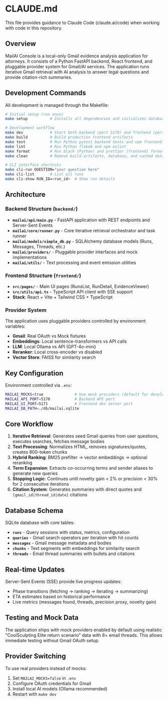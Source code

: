 # CLAUDE.md

This file provides guidance to Claude Code (claude.ai/code) when working with code in this repository.

## Overview

MailAI Console is a local-only Gmail evidence analysis application for attorneys. It consists of a Python FastAPI backend, React frontend, and pluggable provider system for Gmail/AI services. The application runs iterative Gmail retrieval with AI analysis to answer legal questions and provide citation-rich summaries.

## Development Commands

All development is managed through the Makefile:

```bash
# Initial setup (run once)
make setup          # Installs all dependencies and initializes database

# Development workflow  
make dev            # Start both backend (port 5170) and frontend (port 5171) servers
make build          # Build production frontend artifacts
make test           # Run Python pytest backend tests and npm frontend tests
make lint           # Run Python flake8 and npm eslint
make format         # Run black (Python) and prettier (frontend) formatting
make clean          # Remove build artifacts, database, and cached data

# CLI interface shortcuts
make cli-run QUESTION="your question here"
make cli-list       # List all runs
make cli-show RUN_ID=<run_id>  # Show run details
```

## Architecture

### Backend Structure (`backend/`)
- **`mailai/api/main.py`** - FastAPI application with REST endpoints and Server-Sent Events
- **`mailai/core/runner.py`** - Core iterative retrieval orchestrator and task runner  
- **`mailai/models/simple_db.py`** - SQLAlchemy database models (Runs, Messages, Threads, etc.)
- **`mailai/providers/`** - Pluggable provider interfaces and mock implementations
- **`mailai/utils/`** - Text processing and event emission utilities

### Frontend Structure (`frontend/`)
- **`src/pages/`** - Main UI pages (RunsList, RunDetail, EvidenceViewer)
- **`src/utils/api.ts`** - TypeScript API client with SSE support
- **Stack**: React + Vite + Tailwind CSS + TypeScript

### Provider System
The application uses pluggable providers controlled by environment variables:
- **Gmail**: Real OAuth vs Mock fixtures 
- **Embeddings**: Local sentence-transformers vs API calls
- **LLM**: Local Ollama vs API (GPT-4o-mini)
- **Reranker**: Local cross-encoder vs disabled
- **Vector Store**: FAISS for similarity search

## Key Configuration

Environment controlled via `.env`:
```bash
MAILAI_MOCKS=true              # Use mock providers (default for development)
MAILAI_API_PORT=5170           # Backend API port
MAILAI_UI_PORT=5171            # Frontend dev server port
MAILAI_DB_PATH=./db/mailai.sqlite
```

## Core Workflow

1. **Iterative Retrieval**: Generates seed Gmail queries from user questions, executes searches, fetches message bodies
2. **Text Processing**: Normalizes HTML, removes signatures/quotes, creates 800-token chunks
3. **Hybrid Ranking**: BM25 prefilter → vector embeddings → optional reranking  
4. **Term Expansion**: Extracts co-occurring terms and sender aliases to generate new queries
5. **Stopping Logic**: Continues until novelty gain < 2% or precision < 30% for 2 consecutive iterations
6. **Citation System**: Generates summaries with direct quotes and `[gmail_id|thread_id|date]` citations

## Database Schema

SQLite database with core tables:
- **`runs`** - Query sessions with status, metrics, configuration
- **`queries`** - Gmail search operators per iteration with hit counts
- **`messages`** - Gmail message metadata and bodies  
- **`chunks`** - Text segments with embeddings for similarity search
- **`threads`** - Email thread summaries with bullets and citations

## Real-time Updates

Server-Sent Events (SSE) provide live progress updates:
- Phase transitions (fetching → ranking → iterating → summarizing)
- ETA estimates based on historical performance
- Live metrics (messages found, threads, precision proxy, novelty gain)

## Testing and Mock Data

The application ships with mock providers enabled by default using realistic "CoolSculpting Elite return scenario" data with 8+ email threads. This allows immediate testing without Gmail OAuth setup.

## Provider Switching

To use real providers instead of mocks:
1. Set `MAILAI_MOCKS=false` in `.env`
2. Configure OAuth credentials for Gmail
3. Install local AI models (Ollama recommended)
4. Restart with `make dev`